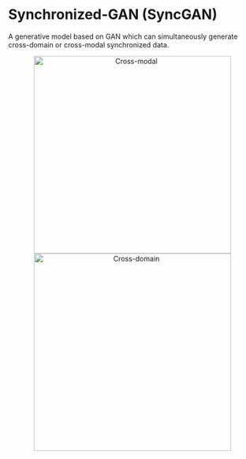 # Synchronized-GAN (SyncGAN)
A generative model based on GAN which can simultaneously generate cross-domain or cross-modal synchronized data.

<center class="half">
    <img src="https://github.com/jerrywiston/SyncGAN/blob/master/fig/CrossModal_result.png" title="Cross-modal" width="400">
    <img src="https://github.com/jerrywiston/SyncGAN/blob/master/fig/CrossDomain_result.png" title="Cross-domain" width="400">
</center>
